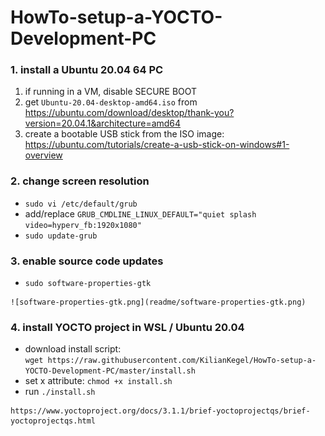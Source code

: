 # HowTo-setup-a-YOCTO-Development-PC
### 1. install a Ubuntu 20.04 64 PC<br>
   1. if running in a VM, disable SECURE BOOT
   2. get `Ubuntu-20.04-desktop-amd64.iso` from https://ubuntu.com/download/desktop/thank-you?version=20.04.1&architecture=amd64 <br>
   3. create a bootable USB stick from the ISO image: https://ubuntu.com/tutorials/create-a-usb-stick-on-windows#1-overview <br>

### 2. change screen resolution
   * `sudo vi /etc/default/grub`
   * add/replace `GRUB_CMDLINE_LINUX_DEFAULT="quiet splash video=hyperv_fb:1920x1080"`
   * `sudo update-grub`

### 3. enable source code updates
   * `sudo software-properties-gtk`
    
    ![software-properties-gtk.png](readme/software-properties-gtk.png)
      
### 4. install YOCTO project in WSL / Ubuntu 20.04
   * download install script:<br>
     `wget https://raw.githubusercontent.com/KilianKegel/HowTo-setup-a-YOCTO-Development-PC/master/install.sh`
   * set x attribute: `chmod +x install.sh`
   * run `./install.sh`
    
    https://www.yoctoproject.org/docs/3.1.1/brief-yoctoprojectqs/brief-yoctoprojectqs.html
    
    
